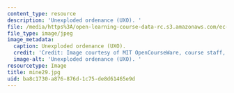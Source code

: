 ```yaml
---
content_type: resource
description: 'Unexploded ordenance (UXO). '
file: /media/https%3A/open-learning-course-data-rc.s3.amazonaws.com/ec-s06-design-for-demining-spring-2007/ba8c1730a876876d1c75de8d61465e9d_mine29.jpg
file_type: image/jpeg
image_metadata:
  caption: Unexploded ordenance (UXO).
  credit: 'Credit: Image courtesy of MIT OpenCourseWare, course staff, and students.'
  image-alt: 'Unexploded ordenance (UXO). '
resourcetype: Image
title: mine29.jpg
uid: ba8c1730-a876-876d-1c75-de8d61465e9d
---
```

